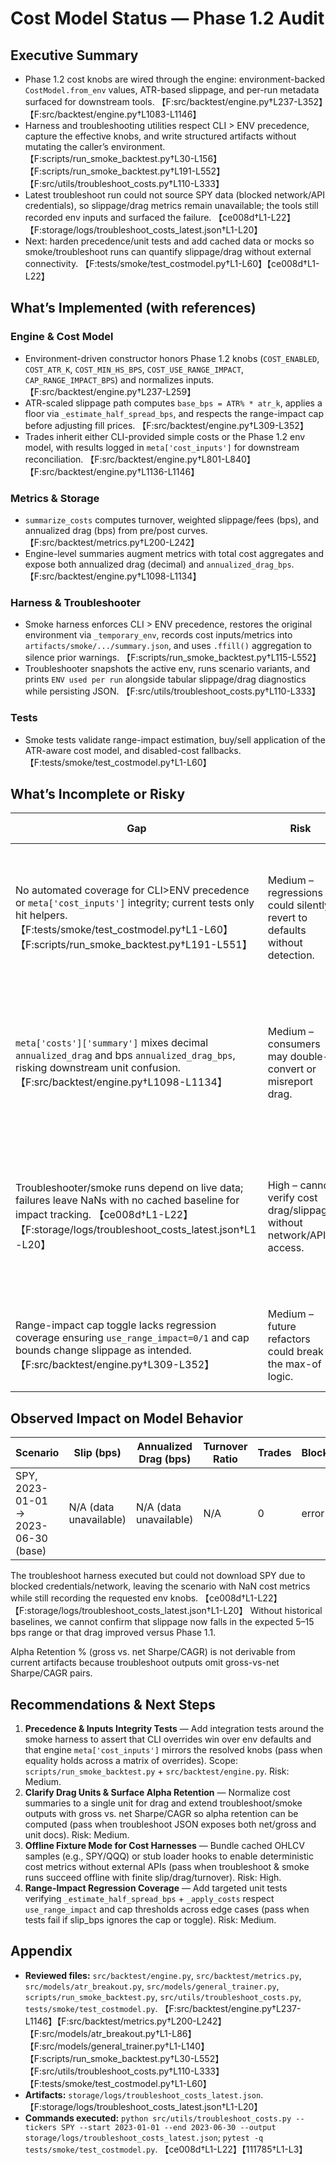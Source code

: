 # Cost Model Status — Phase 1.2 Audit

## Executive Summary

- Phase 1.2 cost knobs are wired through the engine: environment-backed `CostModel.from_env` values, ATR-based slippage, and per-run metadata surfaced for downstream tools. 【F:src/backtest/engine.py†L237-L352】【F:src/backtest/engine.py†L1083-L1146】
- Harness and troubleshooting utilities respect CLI > ENV precedence, capture the effective knobs, and write structured artifacts without mutating the caller’s environment. 【F:scripts/run_smoke_backtest.py†L30-L156】【F:scripts/run_smoke_backtest.py†L191-L552】【F:src/utils/troubleshoot_costs.py†L110-L333】
- Latest troubleshoot run could not source SPY data (blocked network/API credentials), so slippage/drag metrics remain unavailable; the tools still recorded env inputs and surfaced the failure. 【ce008d†L1-L22】【F:storage/logs/troubleshoot_costs_latest.json†L1-L20】
- Next: harden precedence/unit tests and add cached data or mocks so smoke/troubleshoot runs can quantify slippage/drag without external connectivity. 【F:tests/smoke/test_costmodel.py†L1-L60】【ce008d†L1-L22】

## What’s Implemented (with references)

### Engine & Cost Model

- Environment-driven constructor honors Phase 1.2 knobs (`COST_ENABLED`, `COST_ATR_K`, `COST_MIN_HS_BPS`, `COST_USE_RANGE_IMPACT`, `CAP_RANGE_IMPACT_BPS`) and normalizes inputs. 【F:src/backtest/engine.py†L237-L259】
- ATR-scaled slippage path computes `base_bps = ATR% * atr_k`, applies a floor via `_estimate_half_spread_bps`, and respects the range-impact cap before adjusting fill prices. 【F:src/backtest/engine.py†L309-L352】
- Trades inherit either CLI-provided simple costs or the Phase 1.2 env model, with results logged in `meta['cost_inputs']` for downstream reconciliation. 【F:src/backtest/engine.py†L801-L840】【F:src/backtest/engine.py†L1136-L1146】

### Metrics & Storage

- `summarize_costs` computes turnover, weighted slippage/fees (bps), and annualized drag (bps) from pre/post curves. 【F:src/backtest/metrics.py†L200-L242】
- Engine-level summaries augment metrics with total cost aggregates and expose both annualized drag (decimal) and `annualized_drag_bps`. 【F:src/backtest/engine.py†L1098-L1134】

### Harness & Troubleshooter

- Smoke harness enforces CLI > ENV precedence, restores the original environment via `_temporary_env`, records cost inputs/metrics into `artifacts/smoke/.../summary.json`, and uses `.ffill()` aggregation to silence prior warnings. 【F:scripts/run_smoke_backtest.py†L115-L552】
- Troubleshooter snapshots the active env, runs scenario variants, and prints `ENV used per run` alongside tabular slippage/drag diagnostics while persisting JSON. 【F:src/utils/troubleshoot_costs.py†L110-L333】

### Tests

- Smoke tests validate range-impact estimation, buy/sell application of the ATR-aware cost model, and disabled-cost fallbacks. 【F:tests/smoke/test_costmodel.py†L1-L60】

## What’s Incomplete or Risky

| Gap | Risk | Suggested Remediation |
| --- | --- | --- |
| No automated coverage for CLI>ENV precedence or `meta['cost_inputs']` integrity; current tests only hit helpers. 【F:tests/smoke/test_costmodel.py†L1-L60】【F:scripts/run_smoke_backtest.py†L191-L551】 | Medium – regressions could silently revert to defaults without detection. | Add harness integration tests that assert `summary['inputs']` and engine `meta['cost_inputs']` equal the resolved knobs for representative combinations; require failure if precedence breaks. |
| `meta['costs']['summary']` mixes decimal `annualized_drag` and bps `annualized_drag_bps`, risking downstream unit confusion. 【F:src/backtest/engine.py†L1098-L1134】 | Medium – consumers may double-convert or misreport drag. | Consolidate on bps (or document both) and extend troubleshoot JSON to label units explicitly; add a regression test that reads the summary and checks expected magnitudes. |
| Troubleshooter/smoke runs depend on live data; failures leave NaNs with no cached baseline for impact tracking. 【ce008d†L1-L22】【F:storage/logs/troubleshoot_costs_latest.json†L1-L20】 | High – cannot verify cost drag/slippage without network/API access. | Ship minimal cached OHLCV fixtures or allow an offline fixture mode so Phase 1.2 metrics are always populated; acceptance: troubleshoot run yields finite slip/drag for SPY & QQQ without network. |
| Range-impact cap toggle lacks regression coverage ensuring `use_range_impact=0/1` and cap bounds change slippage as intended. 【F:src/backtest/engine.py†L309-L352】 | Medium – future refactors could break the max-of logic. | Add parametrized tests that sweep ATR %, range, and cap values verifying slip_bps outcomes (with/without toggle). |

## Observed Impact on Model Behavior

| Scenario | Slip (bps) | Annualized Drag (bps) | Turnover Ratio | Trades | Blocks | Fees (bps) | Cost Inputs |
| --- | --- | --- | --- | --- | --- | --- | --- |
| SPY, 2023-01-01 → 2023-06-30 (base) | N/A (data unavailable) | N/A (data unavailable) | N/A | 0 | error | N/A | `atr_k=0.05`, `min_half_spread_bps=0.5`, `use_range_impact=0`, `cap_range_impact_bps=10` |

The troubleshoot harness executed but could not download SPY due to blocked credentials/network, leaving the scenario with NaN cost metrics while still recording the requested env knobs. 【ce008d†L1-L22】【F:storage/logs/troubleshoot_costs_latest.json†L1-L20】 Without historical baselines, we cannot confirm that slippage now falls in the expected 5–15 bps range or that drag improved versus Phase 1.1.

Alpha Retention % (gross vs. net Sharpe/CAGR) is not derivable from current artifacts because troubleshoot outputs omit gross-vs-net Sharpe/CAGR pairs.

## Recommendations & Next Steps

1. **Precedence & Inputs Integrity Tests** — Add integration tests around the smoke harness to assert that CLI overrides win over env defaults and that engine `meta['cost_inputs']` mirrors the resolved knobs (pass when equality holds across a matrix of overrides). Scope: `scripts/run_smoke_backtest.py` + `src/backtest/engine.py`. Risk: Medium.
2. **Clarify Drag Units & Surface Alpha Retention** — Normalize cost summaries to a single unit for drag and extend troubleshoot/smoke outputs with gross vs. net Sharpe/CAGR so alpha retention can be computed (pass when troubleshoot JSON exposes both net/gross and unit docs). Risk: Medium.
3. **Offline Fixture Mode for Cost Harnesses** — Bundle cached OHLCV samples (e.g., SPY/QQQ) or stub loader hooks to enable deterministic cost metrics without external APIs (pass when troubleshoot & smoke runs succeed offline with finite slip/drag/turnover). Risk: High.
4. **Range-Impact Regression Coverage** — Add targeted unit tests verifying `_estimate_half_spread_bps` + `_apply_costs` respect `use_range_impact` and cap thresholds across edge cases (pass when tests fail if slip_bps ignores the cap or toggle). Risk: Medium.

## Appendix

- **Reviewed files:** `src/backtest/engine.py`, `src/backtest/metrics.py`, `src/models/atr_breakout.py`, `src/models/general_trainer.py`, `scripts/run_smoke_backtest.py`, `src/utils/troubleshoot_costs.py`, `tests/smoke/test_costmodel.py`. 【F:src/backtest/engine.py†L237-L1146】【F:src/backtest/metrics.py†L200-L242】【F:src/models/atr_breakout.py†L1-L86】【F:src/models/general_trainer.py†L1-L140】【F:scripts/run_smoke_backtest.py†L30-L552】【F:src/utils/troubleshoot_costs.py†L110-L333】【F:tests/smoke/test_costmodel.py†L1-L60】
- **Artifacts:** `storage/logs/troubleshoot_costs_latest.json`. 【F:storage/logs/troubleshoot_costs_latest.json†L1-L20】
- **Commands executed:** `python src/utils/troubleshoot_costs.py --tickers SPY --start 2023-01-01 --end 2023-06-30 --output storage/logs/troubleshoot_costs_latest.json`; `pytest -q tests/smoke/test_costmodel.py`. 【ce008d†L1-L22】【111785†L1-L3】
